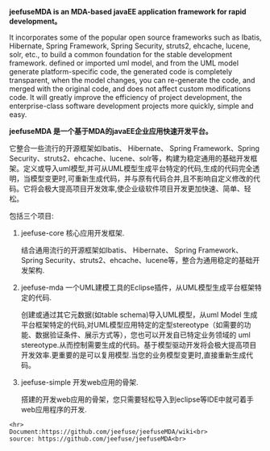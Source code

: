 <b>jeefuseMDA is an MDA-based javaEE application framework for rapid development。</b>

  It incorporates some of the popular open source frameworks such as Ibatis, Hibernate, Spring Framework, Spring Security, struts2, ehcache, lucene, solr, etc., to build a common foundation for the stable development framework. defined or imported uml model, and from the UML model generate platform-specific code, the generated code is completely transparent, when the model changes, you can re-generate the code, and merged with the original code, and does not affect custom modifications code. It will greatly improve the efficiency of project development, the enterprise-class software development projects more quickly, simple and easy.

<b>jeefuseMDA 是一个基于MDA的javaEE企业应用快速开发平台。</b>

  它整合一些流行的开源框架如Ibatis、 Hibernate、 Spring Framework、Spring Security、struts2、ehcache、lucene、solr等，构建为稳定通用的基础开发框架。定义或导入uml模型,并可从UML模型生成平台特定的代码,生成的代码完全透明，当模型变更时,可重新生成代码，并与原有代码合并,且不影响自定义修改的代码。它将会极大提高项目开发效率,使企业级软件项目开发更加快速、简单、轻松。
  
包括三个项目:
  
  1. jeefuse-core 核心应用开发框架.
  
      结合通用流行的开源框架如Ibatis、 Hibernate、 Spring Framework、Spring 	Security、struts2、ehcache、lucene等，整合为通用稳定的基础开发架构.
  
  2. jeefuse-mda 一个UML建模工具的Eclipse插件，从UML模型生成平台框架特定的代码.
 
      创建或通过其它元数据(如table schema)导入UML模型，从uml Model	生成平台框架特定的代码,对UML模型应用特定的定型stereotype（如需要的功能、数据验证条件、展示方式等），您也可以开发自已特定业务领域的	uml  stereotype.从而控制需要生成的代码。基于模型驱动开发将会极大提高项目开发效率.更重要的是可以复用模型.当您的业务模型变更时,直接重新生成代码。
 
 
  3. jeefuse-simple 开发web应用的骨架.
  
      搭建的开发web应用的骨架，您只需要轻松导入到eclipse等IDE中就可着手web应用程序的开发.



   
    <hr>
    Document:https://github.com/jeefuse/jeefuseMDA/wiki<br>
    source: https://github.com/jeefuse/jeefuseMDA<br>

